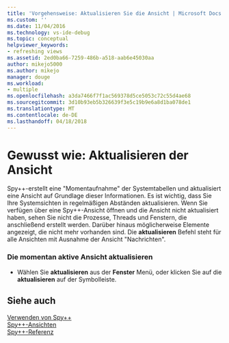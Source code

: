 ```yaml
---
title: 'Vorgehensweise: Aktualisieren Sie die Ansicht | Microsoft Docs'
ms.custom: ''
ms.date: 11/04/2016
ms.technology: vs-ide-debug
ms.topic: conceptual
helpviewer_keywords:
- refreshing views
ms.assetid: 2ed0ba66-7259-486b-a518-aab6e45030aa
author: mikejo5000
ms.author: mikejo
manager: douge
ms.workload:
- multiple
ms.openlocfilehash: a3da7466f7f1ac569378d5ce5053c72c55d4ae68
ms.sourcegitcommit: 3d10b93eb5b326639f3e5c19b9e6a8d1ba078de1
ms.translationtype: MT
ms.contentlocale: de-DE
ms.lasthandoff: 04/18/2018
---
```

# <a name="how-to-refresh-the-view"></a>Gewusst wie: Aktualisieren der Ansicht
Spy++-erstellt eine "Momentaufnahme" der Systemtabellen und aktualisiert eine Ansicht auf Grundlage dieser Informationen. Es ist wichtig, dass Sie Ihre Systemsichten in regelmäßigen Abständen aktualisieren. Wenn Sie verfügen über eine Spy++-Ansicht öffnen und die Ansicht nicht aktualisiert haben, sehen Sie nicht die Prozesse, Threads und Fenstern, die anschließend erstellt werden. Darüber hinaus möglicherweise Elemente angezeigt, die nicht mehr vorhanden sind. Die **aktualisieren** Befehl steht für alle Ansichten mit Ausnahme der Ansicht "Nachrichten".  
  
### <a name="to-refresh-the-currently-active-view"></a>Die momentan aktive Ansicht aktualisieren  
  
-   Wählen Sie **aktualisieren** aus der **Fenster** Menü, oder klicken Sie auf die **aktualisieren** auf der Symbolleiste.  
  
## <a name="see-also"></a>Siehe auch  
 [Verwenden von Spy++](../debugger/using-spy-increment.md)   
 [Spy++-Ansichten](../debugger/spy-increment-views.md)   
 [Spy++-Referenz](../debugger/spy-increment-reference.md)